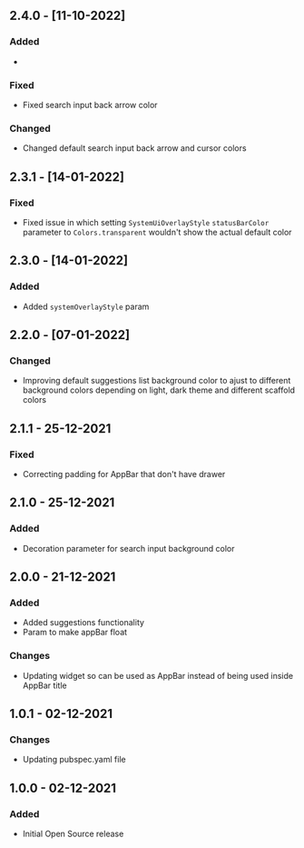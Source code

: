 ## 2.4.0 - [11-10-2022]

### Added
* 

### Fixed
* Fixed search input back arrow color

### Changed
* Changed default search input back arrow and cursor colors

## 2.3.1 - [14-01-2022]

### Fixed
* Fixed issue in which setting `SystemUiOverlayStyle` `statusBarColor` parameter to `Colors.transparent` wouldn't show the actual default color

## 2.3.0 - [14-01-2022]

### Added
* Added `systemOverlayStyle` param

## 2.2.0 - [07-01-2022]

### Changed
* Improving default suggestions list background color to ajust to different background colors depending on light, dark theme and different scaffold colors

## 2.1.1 - 25-12-2021

### Fixed
* Correcting padding for AppBar that don't have drawer

## 2.1.0 - 25-12-2021

### Added
* Decoration parameter for search input background color

## 2.0.0 - 21-12-2021

### Added
* Added suggestions functionality
* Param to make appBar float

### Changes
* Updating widget so can be used as AppBar instead of being used inside AppBar title

## 1.0.1 - 02-12-2021

### Changes

* Updating pubspec.yaml file

## 1.0.0 - 02-12-2021

### Added
* Initial Open Source release